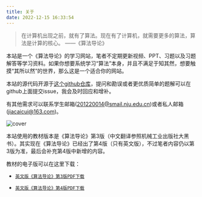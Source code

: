 ```yaml
---
title: 关于
date: 2022-12-15 16:33:54
---
```


> 在计算机出现之前，就有了算法。现在有了计算机，就需要更多的算法，算法是计算的核心。 ——《算法导论》

本站是一个《算法导论》的学习网站，笔者不定期更新视频、PPT、习题以及习题解答等学习资料。如果你想要系统学习“算法”本身，并且不满足于知其然，想要触摸“其所以然”的世界，那么这是一个适合你的网站。

本站的源代码开源于[这个github仓库](https://github.com/JacyCui/introduction-to-algorithms.git)，提问和勘误或者更优质简单的题解可以在github上面提交issue，我会及时回应和增补。

有其他需求可以联系学生邮箱(201220014@smail.nju.edu.cn)或者私人邮箱(jiacaicui@163.com)。

![cover](/about/cover.png)

本站使用的教材版本是《算法导论》第3版（中文翻译参照机械工业出版社大黑书）。其实现在《算法导论》已经出了第4版（只有英文版），不过笔者内容仍以第3版为准，最后会补充第4版中新增的内容。

教材的电子版可以在这里下载：

- [`英文版《算法导论》第3版PDF下载`](/book/introduction-to-algorithm-third-edition.pdf)

- [`英文版《算法导论》第4版PDF下载`](/book/introduction-to-algorithm-fourth-edition.pdf)
